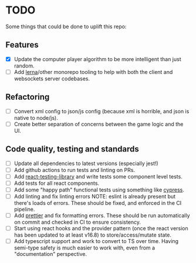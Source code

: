 # TODO

Some things that could be done to uplift this repo:

## Features

- [x] Update the computer player algorithm to be more intelligent than just random.
- [ ] Add [lerna](https://lerna.js.org/)/other monorepo tooling to help with both the client and websockets server
  codebases.

## Refactoring

- [ ] Convert xml config to json/js config (because xml is horrible, and json is native to node/js).
- [ ] Create better separation of concerns between the game logic and the UI.

## Code quality, testing and standards

- [ ] Update all dependencies to latest versions (especially jest!)
- [ ] Add github actions to run tests and linting on PRs.
- [ ] Add [react-testing-library](https://testing-library.com/docs/react-testing-library/intro/) and write tests some
  component level tests.
- [ ] Add tests for all react components.
- [ ] Add some "happy path" functional tests using something like [cypress](https://www.cypress.io/).
- [ ] Add linting and fix linting errors NOTE: eslint is already present but there's loads of errors. These should
  be fixed, and enforced in the CI pipeline.
- [ ] Add [prettier](https://prettier.io/) and fix formatting errors. These should be run automatically on commit
  and checked in CI to ensure consistency.
- [ ] Start using react hooks and the provider pattern (once the react version has been updated to at least v16.8) to
  store/access/mutate state.
- [ ] Add typescript support and work to convert to TS over time. Having semi-type safety is much easier to work
  with, even from a "documentation" perspective.